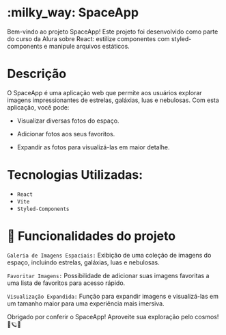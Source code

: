<h1> :milky_way: SpaceApp  </h1> 
Bem-vindo ao projeto SpaceApp! Este projeto foi desenvolvido como parte do curso da Alura sobre React: estilize componentes com styled-components e manipule arquivos estáticos.

# Descrição
O SpaceApp é uma aplicação web que permite aos usuários explorar imagens impressionantes de estrelas, galáxias, luas e nebulosas.
Com esta aplicação, você pode:

-  Visualizar diversas fotos do espaço.

-  Adicionar fotos aos seus favoritos.

-  Expandir as fotos para visualizá-las em maior detalhe.

# Tecnologias Utilizadas:
- ``React``
- ``Vite``
- ``Styled-Components``

# :hammer: Funcionalidades do projeto
`Galeria de Imagens Espaciais:`
Exibição de uma coleção de imagens do espaço, incluindo estrelas, galáxias, luas e nebulosas.

`Favoritar Imagens:`
Possibilidade de adicionar suas imagens favoritas a uma lista de favoritos para acesso rápido.

`Visualização Expandida:`
Função para expandir imagens e visualizá-las em um tamanho maior para uma experiência mais imersiva.

Obrigado por conferir o SpaceApp! Aproveite sua exploração pelo cosmos! 🚀🪐🌌
